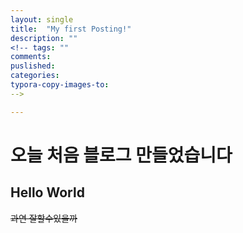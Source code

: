 ```yaml
---
layout: single
title:  "My first Posting!"
description: ""
<!-- tags: ""
comments:  
puslished:
categories:
typora-copy-images-to:
-->

---
```


# 오늘 처음 블로그 만들었습니다
## Hello World


~~과연 잘할수있을까~~
